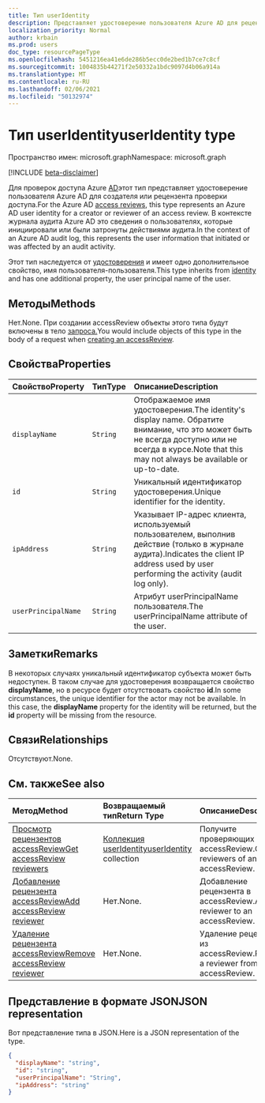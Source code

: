 ```yaml
---
title: Тип userIdentity
description: Представляет удостоверение пользователя Azure AD для рецензента проверки доступа.
localization_priority: Normal
author: krbain
ms.prod: users
doc_type: resourcePageType
ms.openlocfilehash: 5451216ea41e6de286b5ecc0de2bed1b7ce7c8cf
ms.sourcegitcommit: 1004835b44271f2e50332a1bdc9097d4b06a914a
ms.translationtype: MT
ms.contentlocale: ru-RU
ms.lasthandoff: 02/06/2021
ms.locfileid: "50132974"
---
```

# <a name="useridentity-type"></a><span data-ttu-id="55cee-103">Тип userIdentity</span><span class="sxs-lookup"><span data-stu-id="55cee-103">userIdentity type</span></span>

<span data-ttu-id="55cee-104">Пространство имен: microsoft.graph</span><span class="sxs-lookup"><span data-stu-id="55cee-104">Namespace: microsoft.graph</span></span>

[!INCLUDE [beta-disclaimer](../../includes/beta-disclaimer.md)]

<span data-ttu-id="55cee-105">Для проверок доступа Azure [AD](accessreviews-root.md)этот тип представляет удостоверение пользователя Azure AD для создателя или рецензента проверки доступа.</span><span class="sxs-lookup"><span data-stu-id="55cee-105">For the Azure AD [access reviews](accessreviews-root.md), this type represents an Azure AD user identity for a creator or reviewer of an access review.</span></span>
<span data-ttu-id="55cee-106">В контексте журнала аудита Azure AD это сведения о пользователях, которые инициировали или были затронуты действиями аудита.</span><span class="sxs-lookup"><span data-stu-id="55cee-106">In the context of an Azure AD audit log, this represents the user information that initiated or was affected by an audit activity.</span></span>

<span data-ttu-id="55cee-107">Этот тип наследуется от [удостоверения](identity.md) и имеет одно дополнительное свойство, имя пользователя-пользователя.</span><span class="sxs-lookup"><span data-stu-id="55cee-107">This type inherits from [identity](identity.md) and has one additional property, the user principal name of the user.</span></span>

## <a name="methods"></a><span data-ttu-id="55cee-108">Методы</span><span class="sxs-lookup"><span data-stu-id="55cee-108">Methods</span></span>

<span data-ttu-id="55cee-109">Нет.</span><span class="sxs-lookup"><span data-stu-id="55cee-109">None.</span></span>  <span data-ttu-id="55cee-110">При создании accessReview объекты этого типа будут включены в тело [запроса.](../api/accessreview-create.md)</span><span class="sxs-lookup"><span data-stu-id="55cee-110">You would include objects of this type in the body of a request when [creating an accessReview](../api/accessreview-create.md).</span></span>

## <a name="properties"></a><span data-ttu-id="55cee-111">Свойства</span><span class="sxs-lookup"><span data-stu-id="55cee-111">Properties</span></span>

| <span data-ttu-id="55cee-112">Свойство</span><span class="sxs-lookup"><span data-stu-id="55cee-112">Property</span></span> | <span data-ttu-id="55cee-113">Тип</span><span class="sxs-lookup"><span data-stu-id="55cee-113">Type</span></span> | <span data-ttu-id="55cee-114">Описание</span><span class="sxs-lookup"><span data-stu-id="55cee-114">Description</span></span>|
|:---------------|:--------|:----------|
| `displayName` | `String` | <span data-ttu-id="55cee-115">Отображаемое имя удостоверения.</span><span class="sxs-lookup"><span data-stu-id="55cee-115">The identity's display name.</span></span> <span data-ttu-id="55cee-116">Обратите внимание, что это может быть не всегда доступно или не всегда в курсе.</span><span class="sxs-lookup"><span data-stu-id="55cee-116">Note that this may not always be available or up-to-date.</span></span>    |
| `id`          | `String` | <span data-ttu-id="55cee-117">Уникальный идентификатор удостоверения.</span><span class="sxs-lookup"><span data-stu-id="55cee-117">Unique identifier for the identity.</span></span>  |
| `ipAddress`| `String`| <span data-ttu-id="55cee-118">Указывает IP-адрес клиента, используемый пользователем, выполнив действие (только в журнале аудита).</span><span class="sxs-lookup"><span data-stu-id="55cee-118">Indicates the client IP address used by user performing the activity (audit log only).</span></span>|
| `userPrincipalName`|`String` | <span data-ttu-id="55cee-119">Атрибут userPrincipalName пользователя.</span><span class="sxs-lookup"><span data-stu-id="55cee-119">The userPrincipalName attribute of the user.</span></span> |

## <a name="remarks"></a><span data-ttu-id="55cee-120">Заметки</span><span class="sxs-lookup"><span data-stu-id="55cee-120">Remarks</span></span>

<span data-ttu-id="55cee-p104">В некоторых случаях уникальный идентификатор субъекта может быть недоступен. В таком случае для удостоверения возвращается свойство **displayName**, но в ресурсе будет отсутствовать свойство **id**.</span><span class="sxs-lookup"><span data-stu-id="55cee-p104">In some circumstances, the unique identifier for the actor may not be available. In this case, the **displayName** property for the identity will be returned, but the **id** property will be missing from the resource.</span></span>

## <a name="relationships"></a><span data-ttu-id="55cee-123">Связи</span><span class="sxs-lookup"><span data-stu-id="55cee-123">Relationships</span></span>

<span data-ttu-id="55cee-124">Отсутствуют.</span><span class="sxs-lookup"><span data-stu-id="55cee-124">None.</span></span>

## <a name="see-also"></a><span data-ttu-id="55cee-125">См. также</span><span class="sxs-lookup"><span data-stu-id="55cee-125">See also</span></span>

| <span data-ttu-id="55cee-126">Метод</span><span class="sxs-lookup"><span data-stu-id="55cee-126">Method</span></span>                                                                | <span data-ttu-id="55cee-127">Возвращаемый тип</span><span class="sxs-lookup"><span data-stu-id="55cee-127">Return Type</span></span>                                | <span data-ttu-id="55cee-128">Описание</span><span class="sxs-lookup"><span data-stu-id="55cee-128">Description</span></span>                             |
|:----------------------------------------------------------------------|:-------------------------------------------|:----------------------------------------|
| [<span data-ttu-id="55cee-129">Просмотр рецензентов accessReview</span><span class="sxs-lookup"><span data-stu-id="55cee-129">Get accessReview reviewers</span></span>](../api/accessreview-listreviewers.md)    | <span data-ttu-id="55cee-130">[Коллекция userIdentity](useridentity.md)</span><span class="sxs-lookup"><span data-stu-id="55cee-130">[userIdentity](useridentity.md) collection</span></span> | <span data-ttu-id="55cee-131">Получите проверяющих accessReview.</span><span class="sxs-lookup"><span data-stu-id="55cee-131">Get the reviewers of an accessReview.</span></span>   |
| [<span data-ttu-id="55cee-132">Добавление рецензента accessReview</span><span class="sxs-lookup"><span data-stu-id="55cee-132">Add accessReview reviewer</span></span>](../api/accessreview-addreviewer.md)       | <span data-ttu-id="55cee-133">Нет.</span><span class="sxs-lookup"><span data-stu-id="55cee-133">None.</span></span>                                      | <span data-ttu-id="55cee-134">Добавление рецензента в accessReview.</span><span class="sxs-lookup"><span data-stu-id="55cee-134">Add a reviewer to an accessReview.</span></span>      |
| [<span data-ttu-id="55cee-135">Удаление рецензента accessReview</span><span class="sxs-lookup"><span data-stu-id="55cee-135">Remove accessReview reviewer</span></span>](../api/accessreview-removereviewer.md) | <span data-ttu-id="55cee-136">Нет.</span><span class="sxs-lookup"><span data-stu-id="55cee-136">None.</span></span>                                      | <span data-ttu-id="55cee-137">Удаление рецензента из accessReview.</span><span class="sxs-lookup"><span data-stu-id="55cee-137">Remove a reviewer from an accessReview.</span></span> |

## <a name="json-representation"></a><span data-ttu-id="55cee-138">Представление в формате JSON</span><span class="sxs-lookup"><span data-stu-id="55cee-138">JSON representation</span></span>

<span data-ttu-id="55cee-139">Вот представление типа в JSON.</span><span class="sxs-lookup"><span data-stu-id="55cee-139">Here is a JSON representation of the type.</span></span>

<!-- {
  "blockType": "resource",
  "optionalProperties": [
"displayName", "thumbnails"
  ],
  "@odata.type": "microsoft.graph.userIdentity"
}-->

```json
{
  "displayName": "string",
  "id": "string",
  "userPrincipalName": "String",
  "ipAddress": "string"
}

```

<!--
{
  "type": "#page.annotation",
  "description": "userIdentity type",
  "keywords": "",
  "section": "documentation",
  "tocPath": "",
  "suppressions": []
}
-->


